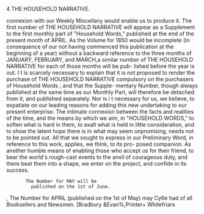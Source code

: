  4              THE HOUSEHOLD NARRATIVE.

 connexion with our Weekly Miscellany would enable us to
 produce it.
    The first number of THE HOUSEHOLD       NARRATIVE   will appear
 as a Supplement to the first monthly part of "Household
 Words," published at the end of the present month of APRIL.
 As the Volume for 1850 would be incomplete (in consequence
 of our not having commenced this publication at the beginning
of a year) without a backward reference to the three months of
 JANUARY,   FEBRUARY,   and MARCH,a similar number of THE
 HOUSEHOLD    NARRATIVE   for each of those months will be pub-
lished before the year is out.
   I t is scarcely necessary to explain that it is not proposed to
render the purchase of THE HOUSEHOLD        NARRATIVE  compulsory
on the purchasers of Household Words ; and that the Supple-
mentary Number, though always published at the same time as
our Monthly Part, will therefore be detached from it, and
published separately.
   Nor is i t necessary for us, we believe, to expatiate on our
leading reasons for adding this new undertaking to our present
enterprise. The intimate connexion between the facts and
realities of the time, and the means by which we aim, in
"HOUSEHOLD WORDS," to soften what is hard in them, to
exalt what is held in little consideration, and to show the latent
hope there is in what may seem unpromising, needs not to be
pointed out. All that we sought to express in our Preliminary
Word, in reference to this work, applies, we think, to its pro-
posed companion. As another humble means of enabling those
who accept us for their friend, to bear the world's rough-cast
events to the anvil of courageous duty, and there beat them into
a shape, we enter on the project, and confide in its success.


           The Number for MAY will be
             published on the 1st of June.
*,*   The Number for APRIL (published on the 1st of May)
          may Cy6e had of all Booksellers and Newsmen.
                                    [Bradbury &Evan%,Printer+ Whitefriars
